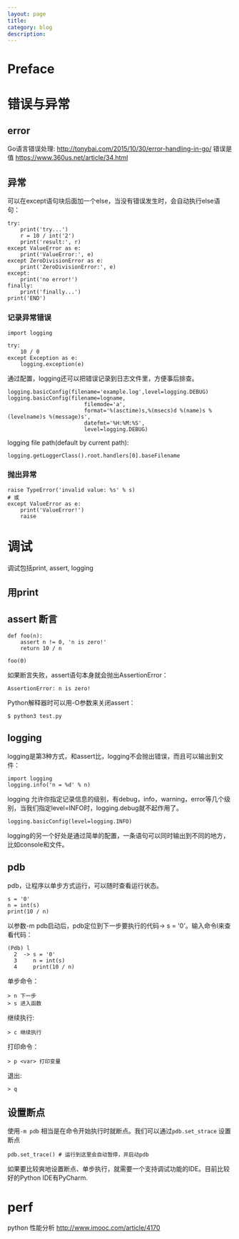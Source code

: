 ```yaml
---
layout: page
title:
category: blog
description:
---
```

# Preface

# 错误与异常

## error
Go语言错误处理:
http://tonybai.com/2015/10/30/error-handling-in-go/
错误是值
https://www.360us.net/article/34.html

## 异常
可以在except语句块后面加一个else，当没有错误发生时，会自动执行else语句：

	try:
		print('try...')
		r = 10 / int('2')
		print('result:', r)
	except ValueError as e:
		print('ValueError:', e)
	except ZeroDivisionError as e:
		print('ZeroDivisionError:', e)
	except:
		print('no error!')
	finally:
		print('finally...')
	print('END')

### 记录异常错误

	import logging

    try:
    	10 / 0
    except Exception as e:
        logging.exception(e)

通过配置，logging还可以把错误记录到日志文件里，方便事后排查。


	logging.basicConfig(filename='example.log',level=logging.DEBUG)
	logging.basicConfig(filename=logname,
                            filemode='a',
                            format='%(asctime)s,%(msecs)d %(name)s %(levelname)s %(message)s',
                            datefmt='%H:%M:%S',
                            level=logging.DEBUG)

logging file path(default by current path):

	logging.getLoggerClass().root.handlers[0].baseFilename

### 抛出异常

	raise TypeError('invalid value: %s' % s)
	# 或
	except ValueError as e:
        print('ValueError!')
        raise

# 调试
调试包括print, assert, logging

## 用print

## assert 断言

	def foo(n):
		assert n != 0, 'n is zero!'
		return 10 / n

	foo(0)

如果断言失败，assert语句本身就会抛出AssertionError：

	AssertionError: n is zero!

Python解释器时可以用-O参数来关闭assert：

	$ python3 test.py

## logging
logging是第3种方式，和assert比，logging不会抛出错误，而且可以输出到文件：

	import logging
	logging.info('n = %d' % n)

logging 允许你指定记录信息的级别，有debug，info，warning，error等几个级别，当我们指定level=INFO时，logging.debug就不起作用了。

	logging.basicConfig(level=logging.INFO)

logging的另一个好处是通过简单的配置，一条语句可以同时输出到不同的地方，比如console和文件。

## pdb
pdb，让程序以单步方式运行，可以随时查看运行状态。

	s = '0'
	n = int(s)
	print(10 / n)

以参数-m pdb启动后，pdb定位到下一步要执行的代码-> s = '0'。输入命令l来查看代码：

	(Pdb) l
	  2  -> s = '0'
	  3     n = int(s)
	  4     print(10 / n)

单步命令：

	> n 下一步
	> s 进入函数

继续执行:

	> c 继续执行

打印命令：

	> p <var> 打印变量

退出:

	> q

## 设置断点
使用`-m pdb` 相当是在命令开始执行时就断点。我们可以通过`pdb.set_strace` 设置断点

	pdb.set_trace() # 运行到这里会自动暂停，并启动pdb

如果要比较爽地设置断点、单步执行，就需要一个支持调试功能的IDE。目前比较好的Python IDE有PyCharm.


# perf
python 性能分析
http://www.imooc.com/article/4170
